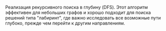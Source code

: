 Реализация рекурсивного поиска в глубину (DFS). Этот алгоритм эффективен для небольших графов и хорошо подходит для поиска решений типа "лабиринт", где важно исследовать все возможные пути глубоко, прежде чем перейти к другим направлениям.
